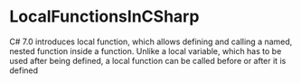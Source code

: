 # LocalFunctionsInCSharp
C# 7.0 introduces local function, which allows defining and calling a named, nested function inside a function. Unlike a local variable, which has to be used after being defined, a local function can be called before or after it is defined
